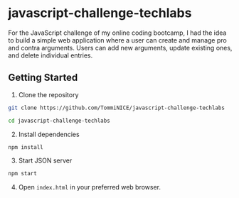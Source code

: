 # javascript-challenge-techlabs
For the JavaScript challenge of my online coding bootcamp, I had the idea to build a simple web application where a user can create and manage pro and contra arguments. Users can add new arguments, update existing ones, and delete individual entries.

## Getting Started

1. Clone the repository
```bash
git clone https://github.com/TommiNICE/javascript-challenge-techlabs

cd javascript-challenge-techlabs
```

2. Install dependencies
```bash
npm install
```

3. Start JSON server
```bash
npm start
```

4. Open `index.html` in your preferred web browser.